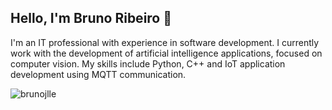 ## Hello, I'm Bruno Ribeiro 👋

I'm an IT professional with experience in software development. I currently work with the development of artificial intelligence applications, focused on computer vision. My skills include Python, C++ and IoT application development using MQTT communication.

<div>
    <p>
        <img align="left" src="https://github-readme-stats.vercel.app/api/top-langs?username=brunojlle&show_icons=true&locale=en&layout=compact" alt="brunojlle" />
    </p>
</div>
